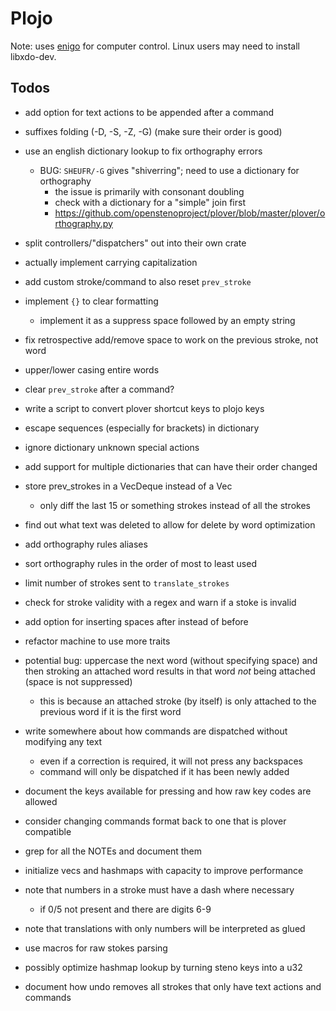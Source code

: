 # Plojo

Note: uses [enigo](https://crates.io/crates/enigo) for computer control. Linux
users may need to install libxdo-dev.

## Todos

- add option for text actions to be appended after a command
- suffixes folding (-D, -S, -Z, -G) (make sure their order is good)
- use an english dictionary lookup to fix orthography errors
  - BUG: `SHEUFR/-G` gives "shiverring"; need to use a dictionary for orthography
    - the issue is primarily with consonant doubling
    - check with a dictionary for a "simple" join first
    - https://github.com/openstenoproject/plover/blob/master/plover/orthography.py
- split controllers/"dispatchers" out into their own crate

- actually implement carrying capitalization
- add custom stroke/command to also reset `prev_stroke`
- implement `{}` to clear formatting
  - implement it as a suppress space followed by an empty string
- fix retrospective add/remove space to work on the previous stroke, not word
- upper/lower casing entire words
- clear `prev_stroke` after a command?
- write a script to convert plover shortcut keys to plojo keys

- escape sequences (especially for brackets) in dictionary
- ignore dictionary unknown special actions
- add support for multiple dictionaries that can have their order changed
- store prev_strokes in a VecDeque instead of a Vec
  - only diff the last 15 or something strokes instead of all the strokes
- find out what text was deleted to allow for delete by word optimization
- add orthography rules aliases
- sort orthography rules in the order of most to least used
- limit number of strokes sent to `translate_strokes`
- check for stroke validity with a regex and warn if a stoke is invalid
- add option for inserting spaces after instead of before
- refactor machine to use more traits
- potential bug: uppercase the next word (without specifying space) and then
  stroking an attached word results in that word *not* being attached (space is
  not suppressed)
  - this is because an attached stroke (by itself) is only attached to the
    previous word if it is the first word
- write somewhere about how commands are dispatched without modifying any text
  - even if a correction is required, it will not press any backspaces
  - command will only be dispatched if it has been newly added
- document the keys available for pressing and how raw key codes are allowed
- consider changing commands format back to one that is plover compatible
- grep for all the NOTEs and document them
- initialize vecs and hashmaps with capacity to improve performance
- note that numbers in a stroke must have a dash where necessary
  - if 0/5 not present and there are digits 6-9
- note that translations with only numbers will be interpreted as glued
- use macros for raw stokes parsing
- possibly optimize hashmap lookup by turning steno keys into a u32
- document how undo removes all strokes that only have text actions and commands

